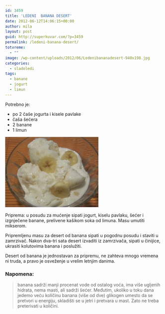 ```yaml
---
id: 3459
title: 'LEDENI  BANANA DESERT'
date: 2012-06-12T14:06:15+00:00
author: mila
layout: post
guid: http://superkuvar.com/?p=3459
permalink: /ledeni-banana-desert/
totvreme:
  - ""
image: /wp-content/uploads/2012/06/Ledenibananadesert-940x198.jpg
categories:
  - sladoledi
tags:
  - banane
  - jogurt
  - limun
---
```

Potrebno je:

  * po 2 čaše jogurta i kisele pavlake
  * čaša šećera
  * 2 banane
  * 1 limun

<img class="alignnone size-medium wp-image-3460" title="Ledenibananadesert" src="/wp-content/uploads/2012/06/Ledenibananadesert-300x225.jpg" alt="" width="300" height="225" /> 

Priprema: u posudu za mućenje sipati jogurt, kiselu pavlaku, šećer i izgnječene banane, prelivene kašikom soka od limuna. Masu umutiti mikserom.

Pripremljenu masu za desert od banana sipati u pogodnu posudu i staviti u zamrzivač. Nakon dva-tri sata desert izvaditi iz zamrzivača, sipati u činijice, ukrasiti kolutovima banana i poslužiti.

Desert od banana je jednostavan za pripremu, ne zahteva mnogo vremena ni truda, a pravo je osveženje u vrelim letnjim danima.

### Napomena:
> banana sadrži manji procenat vode od ostalog voća, ima više ugljenih hidrata, nema masti, ali sadrži šećer. Međutim, ukoliko u toku dana jedemo veću količinu banana (više od dve) glikogen umesto da se pretvori u energiju, skladišti se u jetri i pretvara u mast. Zato ne treba preterivati u količini.